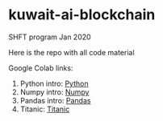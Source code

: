 # kuwait-ai-blockchain
SHFT program Jan 2020

Here is the repo with all code material

Google Colab links:

1. Python intro: <a href='https://bit.ly/shft-python'>Python</a>
2. Numpy intro: <a href='https://bit.ly/shft-numpy'>Numpy</a>
3. Pandas intro: <a href='https://bit.ly/shft-pandas'>Pandas</a>
4. Titanic: <a href='https://bit.ly/shft-ai'>Titanic</a>
